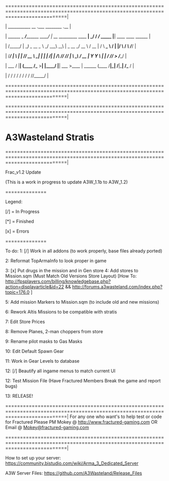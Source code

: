 =================================================================================================================================|

|         ___________                     __                           .___   ________               .__                         |

|  ______ \_   _____/___________    _____/  |_ __ _________   ____   __| _/  /  _____/_____    _____ |__| ____    ____    ______ |

| /_____/  |    __) \_  __ \__  \ _/ ___\   __\  |  \_  __ \_/ __ \ / __ |  /   \  ___\__  \  /     \|  |/    \  / ___\  /_____/ |

| /_____/  |     \   |  | \// __ \\  \___|  | |  |  /|  | \/\  ___// /_/ |  \    \_\  \/ __ \|  Y Y  \  |   |  \/ /_/  > /_____/ |

|          \___  /   |__|  (____  /\___  >__| |____/ |__|    \___  >____ |   \______  (____  /__|_|  /__|___|  /\___  /          |

|              \/               \/     \/                        \/     \/          \/     \/      \/        \//_____/           |

=================================================================================================================================|

=================================================================================================================================|

# A3Wasteland Stratis

=================================================================================================================================|

Frac_v1.2 Update

(This is a work in progress to update A3W_1.1b to A3W_1.2)

==============

Legend:

[/] = In Progress

[*] = Finished

[x] = Errors 

==============

To do:
1:  [/] Work in all addons (to work properly, base files already ported)

2:      Reformat TopArmaInfo to look proper in game

3:  [x] Put drugs in the mission and in Gen store
4:      Add stores to Mission.sqm (Must Match Old Versions Store Layout) [How To: http://fpsplayers.com/billing/knowledgebase.php?action=displayarticle&id=22 && http://forums.a3wasteland.com/index.php?topic=176.0 ]

5:      Add mission Markers to Mission.sqm (to include old and new missions)

6:      Rework Altis Missions to be compatible with stratis

7:      Edit Store Prices

8:      Remove Planes, 2-man choppers from store

9:      Rename pilot masks to Gas Masks

10:     Edit Default Spawn Gear

11:     Work in Gear Levels to database

12: [/] Beautify all ingame menus to match current UI

12:     Test Mission File (Have Fractured Members Break the game and report bugs)

13:     RELEASE!

=================================================================================================================================|
For any one who want's to help test or code for Fractured Please PM Mokey @ http://www.fractured-gaming.com 
OR
Email @ Mokey@fractured-gaming.com

=================================================================================================================================|

How to set up your server:
https://community.bistudio.com/wiki/Arma_3_Dedicated_Server

A3W Server Files:
https://github.com/A3Wasteland/Release_Files

